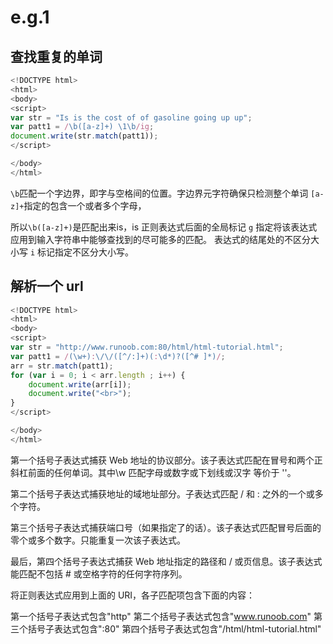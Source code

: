 # e.g.1

## 查找重复的单词

```javascript
<!DOCTYPE html>
<html>
<body>
<script>
var str = "Is is the cost of of gasoline going up up";
var patt1 = /\b([a-z]+) \1\b/ig;
document.write(str.match(patt1));
</script>

</body>
</html>
```

`\b`匹配一个字边界，即字与空格间的位置。字边界元字符确保只检测整个单词 `[a-z]+`指定的包含一个或者多个字母，

所以`\b([a-z]+)`是匹配出来is，is 正则表达式后面的全局标记 `g` 指定将该表达式应用到输入字符串中能够查找到的尽可能多的匹配。 表达式的结尾处的不区分大小写 `i` 标记指定不区分大小写。

## 解析一个 url

```javascript
<!DOCTYPE html>
<html>
<body>
<script>
var str = "http://www.runoob.com:80/html/html-tutorial.html";
var patt1 = /(\w+):\/\/([^/:]+)(:\d*)?([^# ]*)/;
arr = str.match(patt1);
for (var i = 0; i < arr.length ; i++) {
    document.write(arr[i]);
    document.write("<br>");
}
</script>

</body>
</html>
```

第一个括号子表达式捕获 Web 地址的协议部分。该子表达式匹配在冒号和两个正斜杠前面的任何单词。其中\w 匹配字母或数字或下划线或汉字 等价于 ''。

第二个括号子表达式捕获地址的域地址部分。子表达式匹配 / 和 : 之外的一个或多个字符。

第三个括号子表达式捕获端口号（如果指定了的话）。该子表达式匹配冒号后面的零个或多个数字。只能重复一次该子表达式。

最后，第四个括号子表达式捕获 Web 地址指定的路径和 / 或页信息。该子表达式能匹配不包括 \# 或空格字符的任何字符序列。

将正则表达式应用到上面的 URI，各子匹配项包含下面的内容：

第一个括号子表达式包含"http" 第二个括号子表达式包含"www.runoob.com" 第三个括号子表达式包含":80" 第四个括号子表达式包含"/html/html-tutorial.html"

